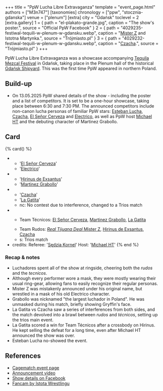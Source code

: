 +++
title = "PpW Lucha Libre Extravaganza"
template = "event_page.html"
authors = ["M3n747"]
[taxonomies]
chronology = ["ppw", "stocznia-gdanska"]
venue = ["plenum"]
[extra]
city = "Gdańsk"
toclevel = 2
[extra.gallery]
1 = { path = "el-plakato-grande.jpg", caption = "The show's poster.", source = "Official PpW Facebook" }
2 = { path = "4029235-festiwal-tequili-w-plenum-w-gdansku.webp", caption = "[Mister Z](@/w/mister-z.md) and Istotna Martynka.", source = "Trójmiasto.pl" }
3 = { path = "4029232-festiwal-tequili-w-plenum-w-gdansku.webp", caption = "[Czacha](@/w/johnny-blade.md).", source = "Trójmiasto.pl" }
+++

PpW Lucha Libre Extravaganza was a showcase accompanying [Tequila Mezcal Festival][tequila] in Gdańsk, taking place in the Plenum hall of the historical [Gdańsk Shipyard](@/v/stocznia-gdanska.md). This was the first time PpW appeared in northern Poland.

## Build-up

* On 13.05.2025 PpW shared details of the show - including the poster and a list of competitors. It is set to be a one-hour showcase, taking place between 6:30 and 7:30&nbsp;PM.
The announced competitors include non-canon lucha personas of familiar PpW stars: [Esteban Lucha](@/w/biesiad.md), [Czacha](@/w/johnny-blade.md), [El Señor Cerveza](@/w/goblin.md) and [Electrico](@/w/mister-z.md), as well as PpW host [Michael HT](@/w/michael-ht.md) and the debuting character of Martinez Grabollo.

## Card

{% card() %}
- - '[El Señor Cerveza](@/w/goblin.md)'
  - '[Electrico](@/w/mister-z.md)'
- - '[Hirinus de Exsantus](@/w/biesiad.md)'
  - '[Martinez Grabollo](@/w/gustav-gryffin.md)'
- - '[Czacha](@/w/johnny-blade.md)'
  - '[La Gatita](@/w/agentka-agatka.md)'
  - nc: No contest due to interference, changed to a Trios match
- - >
    Team Técnicos:
      [El Señor Cerveza](@/w/goblin.md),
      [Martinez Grabollo](@/w/gustav-gryffin.md),
      [La Gatita](@/w/agentka-agatka.md)
  - >
    Team Rudos:
      [_Real Tijuana Deal_ Mister Z](@/w/mister-z.md),
      [Hirinus de Exsantus](@/w/biesiad.md),
      [Czacha](@/w/johnny-blade.md)
  - s: Trios match
- credits:
    Referee: '[Sędzia Kornel](@/w/sedzia-kornel.md)'
    Host: '[Michael HT](@/w/michael-ht.md)'
{% end %}

### Recap & notes

* Luchadores spent all of the show at ringside, cheering both the _rudos_ and the _tecnicos_.
* Although every performer wore a mask, they were mostly wearing their usual ring-gear, allowing fans to easily recognize their regular personas.
* Mister Z was mistakenly announced under his original name, but wrestled in a mask of his old Electrico character.
* Grabollo was nicknamed "the largest luchador in Poland". He was unmasked during his match, briefly showing Gryffin's face.
* La Gatita vs Czacha saw a series of interferences from both sides, and the match devolved into a brawl between _rudos_ and _técnicos_, setting up the trios main event.
* La Gatita scored a win for Team Técnicos after a crossbody on Hirinus. He kept selling the defeat for a long time, even after Michael HT announced the show was over.
* Esteban Lucha no-showed the event.

## References

* [Cagematch event page](https://www.cagematch.net/?id=1&nr=426038)
* [Announcement video](https://www.facebook.com/reel/1707539943197636)
* [Show details on Facebook](https://www.facebook.com/photo/?fbid=1245911024205954&set=a.499910772139320)
* [Fancam by Istota Wrestlingu](https://www.youtube.com/watch?v=wIYrM_KH2jM)

[tequila]: https://tequilamezcalfestival.pl
